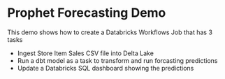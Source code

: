 # Prophet Forecasting Demo

This demo shows how to create a Databricks Workflows Job that has 3 tasks

- Ingest Store Item Sales CSV file into Delta Lake
- Run a dbt model as a task to transform and run forcasting predictions
- Update a Databricks SQL dashboard showing the predictions